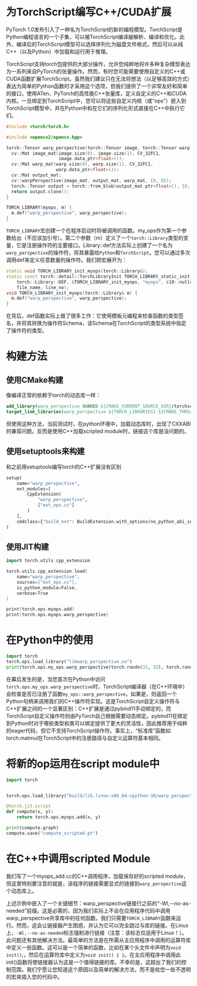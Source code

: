 # 为TorchScript编写C++/CUDA扩展

PyTorch 1.0发布引入了一种名为TorchScript的新的编程模型。TorchScript是Python编程语言的一个子集，可以被TorchScript编译器解析、编译和优化。此外，编译后的TorchScript模型可以选择序列化为磁盘文件格式，然后可以从纯C++（以及Python）中加载和运行用于推理。

TorchScript支持torch包提供的大部分操作，允许您纯粹地将许多种复杂模型表达为一系列来自PyTorch的张量操作。然而，有时您可能需要使用自定义的C++或CUDA函数扩展TorchScript。虽然我们建议只在无法将想法（以足够高效的方式）表达为简单的Python函数时才采用这个选项，但我们提供了一个非常友好和简单的接口，使用ATen、PyTorch的高性能C++张量库，定义自定义的C++和CUDA内核。一旦绑定到TorchScript中，您可以将这些自定义内核（或“ops”）嵌入到TorchScript模型中，并在Python中和在它们的序列化形式直接在C++中执行它们。


```cpp
#include <torch/torch.h>

#include <opencv2/opencv.hpp>

torch::Tensor warp_perspective(torch::Tensor image, torch::Tensor warp) {
  cv::Mat image_mat(image.size(0), image.size(1), CV_32FC1,
                    image.data_ptr<float>());
  cv::Mat warp_mat(warp.size(0), warp.size(1), CV_32FC1,
                   warp.data_ptr<float>());
  cv::Mat output_mat;
  cv::warpPerspective(image_mat, output_mat, warp_mat, {8, 8});
  torch::Tensor output = torch::from_blob(output_mat.ptr<float>(), {8, 8});
  return output.clone();
}

TORCH_LIBRARY(myops, m) {
  m.def("warp_perspective", warp_perspective);
}
```

`TORCH_LIBRARY`宏创建一个在程序启动时将被调用的函数。my_ops作为第一个参数给出（不应该加引号）。第二个参数（m）定义了一个`torch::Library`类型的变量，它是注册操作符的主要接口。Library::def方法实际上创建了一个名为`warp_perspective`的操作符，将其暴露给`Python`和`TorchScript`。您可以通过多次调用def来定义任意数量的操作符。我们把宏展开为：

```cpp
static void TORCH_LIBRARY_init_myops(torch::Library&);
static const torch::detail::TorchLibraryInit TORCH_LIBRARY_static_init_myops(
    torch::Library::DEF, &TORCH_LIBRARY_init_myops, "myops", c10::nullopt,
    file_name, line_no);
void TORCH_LIBRARY_init_myops(torch::Library& m) {
  m.def("warp_perspective", warp_perspective);
}
```

在背后，def函数实际上做了很多工作：它使用模板元编程来检查函数的类型签名，并将其转换为操作符Schema，该Schema在TorchScript的类型系统中指定了操作符的类型。

# 构建方法

## 使用CMake构建

像编译正常的依赖于torch的动态库一样：

```cmake
add_library(warp_perspective SHARED ${CMAKE_CURRENT_SOURCE_DIR}/torchscript_ext/ext_ops.cc)
target_link_libraries(warp_perspective ${TORCH_LIBRARIES} ${CMAKE_THREAD_LIBS_INIT})
```

但使用这种方法，当前测试时，在python环境中，加载动态库时，出现了CXXABI的兼容问题。反而是使用C++加载scripted module时，链接这个库是没问题的。

## 使用setuptools来构建

和之前用setuptools编写torch的C++扩展没有区别

```python
setup(
    name="warp_perspective",
    ext_modules=[
        CppExtension(
            "warp_perspective",
            ["ext_ops.cc"]
        )
    ],
    cmdclass={"build_ext": BuildExtension.with_options(no_python_abi_suffix=True)},
)
```

## 使用JIT构建

```cpp
import torch.utils.cpp_extension

torch.utils.cpp_extension.load(
    name="warp_perspective",
    sources=["ext_ops.cc"],
    is_python_module=False,
    verbose=True
)

print(torch.ops.myops.add)
print(torch.ops.myops.warp_perspective)
```

# 在Python中的使用

```python
import torch
torch.ops.load_library("libwarp_perspective.so")
print(torch.ops.my_ops.warp_perspective(torch.randn(32, 32), torch.rand(3, 3)))
```

在幕后发生的是，当您首次在Python中访问`torch.ops.my_ops.warp_perspective`时，TorchScript编译器（在C++环境中）会检查是否已注册了函数`my_ops::warp_perspective`，如果是，则返回一个Python句柄来调用我们的C++操作符实现。这是TorchScript自定义操作符与C++扩展之间的一个显著区别：C++扩展是通过pybind11手动绑定的，而TorchScript自定义操作符则由PyTorch自己根据需要动态绑定。pybind11在绑定到Python时对于哪些类型和类可以绑定提供了更大的灵活性，因此推荐用于纯粹的eager代码，但它不支持TorchScript操作符。事实上，“标准库”函数如torch.matmul在TorchScript中的注册路径与自定义运算符基本相同。


# 将新的op运用在script module中

```python
import torch


torch.ops.load_library("build/lib.linux-x86_64-cpython-38/warp_perspective.so")

@torch.jit.script
def compute(x, y):
    return torch.ops.myops.add(x, y)

print(compute.graph)
compute.save("compute_scripted.pt")
```



# 在C++中调用scripted Module

我们写了一个myops_add.cc的C++调用程序，加载保存好的scripted module，但这里特别要注意的就是，该程序的链接需要显式的链接到`warp_perspective`这个动态库上。

上述示例中嵌入了一个关键细节：warp_perspective链接行之前的“-Wl,--no-as-needed”前缀。这是必需的，因为我们实际上不会在应用程序代码中调用warp_perspective共享库中的任何函数。我们只需要`TORCH_LIBRARY`函数来运行。然而，这会让链接器产生困惑，并认为它可以完全跳过与库的链接。在Linux上，`-Wl,--no-as-needed`标志强制进行链接（注意：该标志仅适用于Linux！）。此问题还有其他解决方法。最简单的方法是在所需从主应用程序中调用的运算符库中定义一些函数。这可以是一个简单的函数，比如在某个头文件中声明为`void init()`;，然后在运算符库中定义为`void init() { }`。在主应用程序中调用此init()函数将使链接器认为这是一个值得链接的库。不幸的是，这超出了我们的控制范围，我们宁愿让您知道这个原因以及简单的解决方法，而不是给您一些不透明的宏来插入您的代码中。
